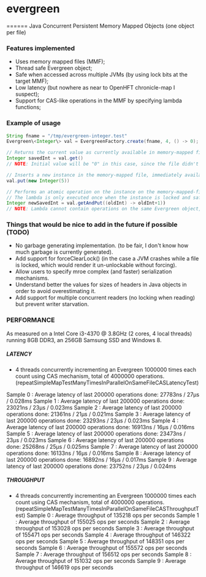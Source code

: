 # evergreen
======
Java Concurrent Persistent Memory Mapped Objects (one object per file)

### Features implemented
* Uses memory mapped files (MMF);
* Thread safe Evergreen<T extends Serializable> object;
* Safe when accessed across multiple JVMs (by using lock bits at the target MMF);
* Low latency (but nowhere as near to OpenHFT chronicle-map I suspect);
* Support for CAS-like operations in the MMF by specifying lambda functions;

### Example of usage

```java
String fname = "/tmp/evergreen-integer.test"
Evergreen\<Integer\> val = EvergreenFactory.create(fname, 4, () -> 0);

// Returns the current value as currently available in memory-mapped file.
Integer savedInt = val.get()
// NOTE: Initial value will be "0" in this case, since the file didn't exist so we used the "() -> 0" lambda to seed the instance in the file.

// Inserts a new instance in the memory-mapped file, immediately available to other threads/processes/JVMs.
val.put(new Integer(5)) 

// Performs an atomic operation on the instance on the memory-mapped-file.
// The lambda is only executed once when the instance is locked and safe to edit. As such, it can have side-effects.
Integer newSavedInt = val.getAndPut((oldInt) -> oldInt+1)) 
// NOTE: Lambda cannot contain operations on the same Evergreen object, or a deadlock will occur!
```

### Things that would be nice to add in the future if possible (TODO)
* No garbage generating implementation. (to be fair, I don't know how much garbage is currently generated).
* Add support for forceClearLock() (in the case a JVM crashes while a file is locked, which would render it un-unlockable without forcing).
* Allow users to specify mroe complex (and faster) serialization mechanisms.
* Understand better the values for sizes of headers in Java objects in order to avoid overestimating it.
* Add support for multiple concurrent readers (no locking when reading) but prevent writer starvation. 

###  PERFORMANCE
As measured on a Intel Core i3-4370 @ 3.8GHz (2 cores, 4 local threads) running 8GB DDR3, an 256GB Samsung SSD and Windows 8.

##### LATENCY
* 4 threads concurrently incrementing an Evergreen<Integer> 1000000 times each count using CAS mechanism, total of 4000000 operations. (repeatSimpleMapTestManyTimesInParallelOnSameFileCASLatencyTest)

Sample 0 : Average latency of last 200000 operations done: 27783ns / 27μs / 0.028ms
Sample 1 : Average latency of last 200000 operations done: 23021ns / 23μs / 0.023ms
Sample 2 : Average latency of last 200000 operations done: 21361ns / 21μs / 0.021ms
Sample 3 : Average latency of last 200000 operations done: 23293ns / 23μs / 0.023ms
Sample 4 : Average latency of last 200000 operations done: 16913ns / 16μs / 0.016ms
Sample 5 : Average latency of last 200000 operations done: 23473ns / 23μs / 0.023ms
Sample 6 : Average latency of last 200000 operations done: 25268ns / 25μs / 0.025ms
Sample 7 : Average latency of last 200000 operations done: 16133ns / 16μs / 0.016ms
Sample 8 : Average latency of last 200000 operations done: 16892ns / 16μs / 0.017ms
Sample 9 : Average latency of last 200000 operations done: 23752ns / 23μs / 0.024ms

##### THROUGHPUT
* 4 threads concurrently incrementing an Evergreen<Integer> 1000000 times each count using CAS mechanism, total of 4000000 operations. (repeatSimpleMapTestManyTimesInParallelOnSameFileCASThroughputTest)
Sample 0 : Average throughput of 135218 ops per seconds
Sample 1 : Average throughput of 155025 ops per seconds
Sample 2 : Average throughput of 153028 ops per seconds
Sample 3 : Average throughput of 155471 ops per seconds
Sample 4 : Average throughput of 146322 ops per seconds
Sample 5 : Average throughput of 148351 ops per seconds
Sample 6 : Average throughput of 155572 ops per seconds
Sample 7 : Average throughput of 156512 ops per seconds
Sample 8 : Average throughput of 151032 ops per seconds
Sample 9 : Average throughput of 146619 ops per seconds

